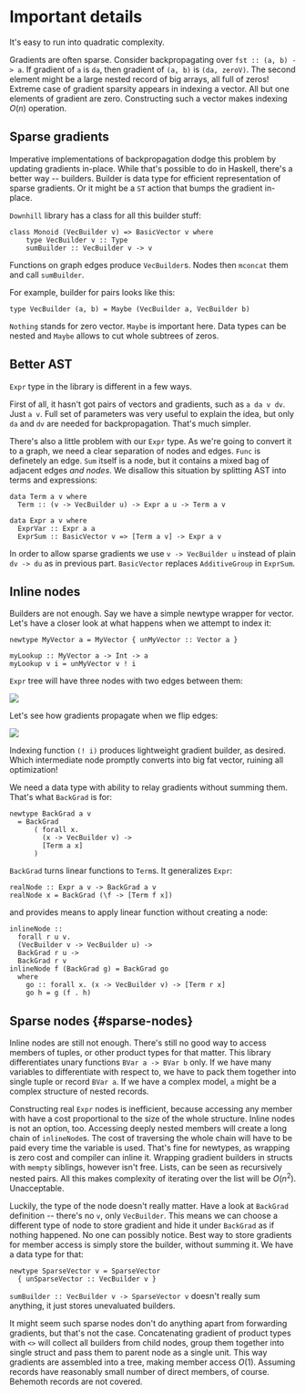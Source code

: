 # Important details

It's easy to run into quadratic complexity.

Gradients are often sparse. Consider backpropagating over `fst :: (a, b) -> a`.
If gradient of `a` is `da`, then gradient of `(a, b)` is `(da, zeroV)`. The second
element might be a large nested record of big arrays, all full of zeros! Extreme
case of gradient sparsity appears in indexing a vector. All but one elements of
gradient are zero. Constructing such a vector makes indexing $O(n)$ operation.

## Sparse gradients

Imperative implementations of backpropagation dodge this problem by updating
gradients in-place. While that's possible to do in Haskell, there's a better way --
builders. Builder is data type for efficient representation of sparse gradients.
Or it might be a `ST` action that bumps the gradient in-place.

`Downhill` library has a class for all this builder stuff:

~~~ {.haskell}
class Monoid (VecBuilder v) => BasicVector v where
    type VecBuilder v :: Type
    sumBuilder :: VecBuilder v -> v
~~~

Functions on graph edges produce `VecBuilder`s. Nodes then `mconcat` them and
call `sumBuilder`.

For example, builder for pairs looks like this:

~~~ {.haskell}
type VecBuilder (a, b) = Maybe (VecBuilder a, VecBuilder b)
~~~

`Nothing` stands for zero vector. `Maybe` is important here. Data types can be nested and `Maybe`
allows to cut whole subtrees of zeros.

<!---

Vector builder type might be:

~~~ {.haskell}
data VecBuilder a
  = SingletonVector Int a
  | DenseVector (Vector a)
  | ...
~~~

`SingletonVector n x` encodes a vector that contains `x` in position `n` and
zero everywhere else. `DenseVector` is an efficient way to store gradients of
dense operations while `SingletonVector` handles indexing.
Support for efficient slicing would be nice, too, but let's
keep things simple here.


TODO: explain why Monoid, not sumBuilder :: [VecBuilder v] -> v

~~~ {.haskell}
instance BasicVector (Vector a) where
  type VecBuilder (Vector a) = DList (VecBuilder a)
  sumBuilder = runST $ ...
~~~

`DList` provides `Monoid` instance. Plain Haskell list are not good here,
because left associated concatenation of many lists has quadratic complexity.

There's a little problem: `sumBuilder` needs to produce a vector, but it has
no way to know its length -- the list of builders might be even empty. We need
length indexed vectors, but thats a different topic.
-->

## Better AST

`Expr` type in the library is different in a few ways.

First of all, it hasn't got
pairs of vectors and gradients, such as `a da v dv`. Just `a v`. Full set of
parameters was very useful to explain the idea, but only `da` and `dv` are needed
for backpropagation. That's much simpler.

There's also a little problem with our `Expr` type.
As we're going to convert it to a graph, we
need a clear separation of nodes and edges.
`Func` is definetely an edge. `Sum` itself is a
node, but it contains a mixed bag of adjacent edges _and nodes_.
We disallow this situation by splitting AST into terms and expressions:

~~~ {.haskell}
data Term a v where
  Term :: (v -> VecBuilder u) -> Expr a u -> Term a v

data Expr a v where
  ExprVar :: Expr a a
  ExprSum :: BasicVector v => [Term a v] -> Expr a v
~~~

In order to allow sparse gradients we use `v -> VecBuilder u` instead
of plain `dv -> du` as in previous part. `BasicVector` replaces `AdditiveGroup`
in `ExprSum`.


## Inline nodes

Builders are not enough. Say we have a simple newtype wrapper for vector.
Let's have a closer look at what happens when we attempt to index it:

~~~ {.haskell}
newtype MyVector a = MyVector { unMyVector :: Vector a }

myLookup :: MyVector a -> Int -> a
myLookup v i = unMyVector v ! i
~~~

`Expr` tree will have three nodes with two edges between them:

![](./inline_fwd.dot.svg)

Let's see how gradients propagate when we flip edges:

![](./inline_back.dot.svg)

Indexing function `(! i)` produces lightweight gradient builder, as desired.
Which intermediate node promptly converts into big fat vector, ruining all
optimization!


We need a data type with ability to relay gradients without summing them.
That's what `BackGrad` is for:

~~~ {.haskell}
newtype BackGrad a v
  = BackGrad
      ( forall x.
        (x -> VecBuilder v) ->
        [Term a x]
      )
~~~

`BackGrad` turns linear functions to `Term`s. It generalizes `Expr`:

~~~ {.haskell}
realNode :: Expr a v -> BackGrad a v
realNode x = BackGrad (\f -> [Term f x])
~~~

and provides means to apply linear function without creating a node:

~~~ {.haskell}
inlineNode ::
  forall r u v.
  (VecBuilder v -> VecBuilder u) ->
  BackGrad r u ->
  BackGrad r v
inlineNode f (BackGrad g) = BackGrad go
  where
    go :: forall x. (x -> VecBuilder v) -> [Term r x]
    go h = g (f . h)
~~~

## Sparse nodes  {#sparse-nodes}

Inline nodes are still not enough. There's still no good way to access members
of tuples, or other product types for that matter. This library differentiates
unary functions `BVar a -> BVar b` only. If we have many variables to differentiate with
respect to, we have to pack them together into single tuple or record `BVar a`.
If we have a complex model, `a` might be a complex structure of nested records.

Constructing real `Expr` nodes is inefficient, because accessing any member with
have a cost proportional to the size of the whole structure. Inline nodes is not an
option, too. Accessing deeply nested members will create a long chain of `inlineNode`s.
The cost of traversing the whole chain will have to be paid every time the variable
is used. That's fine for newtypes, as wrapping is zero cost and compiler can inline it.
Wrapping gradient builders in structs with `mempty` siblings, however isn't free.
Lists, can be seen as recursively nested pairs. All this makes complexity of iterating
over the list will be $O(n^2)$. Unacceptable.

Luckily, the type of the node doesn't really matter.
Have a look at `BackGrad` definition -- there's
no `v`, only `VecBuilder`. This means we can choose a different type of node to
store gradient and hide it under `BackGrad` as if nothing happened. No one can
possibly notice. Best way to store
gradients for member access is simply store the builder, without summing it.
We have a data type for that:

~~~ {.haskell}
newtype SparseVector v = SparseVector
  { unSparseVector :: VecBuilder v }
~~~

`sumBuilder :: VecBuilder v -> SparseVector v` doesn't really sum anything,
it just stores unevaluated builders.

It might seem such sparse nodes don't do anything apart from forwarding gradients,
but that's not the case. Concatenating gradient of product types with `<>`
will collect all builders from child nodes, group them together into single struct
and pass them to parent node as a single unit. This way gradients are assembled
into a tree, making member access $O(1)$. Assuming records have reasonably small number
of direct members, of course. Behemoth records are not covered.
